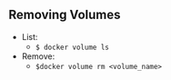 ## Removing Volumes
- List:
    - `$ docker volume ls`
- Remove:
    - `$docker volume rm <volume_name>`
